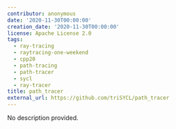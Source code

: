 ```yaml
---
contributor: anonymous
date: '2020-11-30T00:00:00'
creation_date: '2020-11-30T00:00:00'
license: Apache License 2.0
tags:
  - ray-tracing
  - raytracing-one-weekend
  - cpp20
  - path-tracing
  - path-tracer
  - sycl
  - ray-tracer
title: path_tracer
external_url: https://github.com/triSYCL/path_tracer
---
```


No description provided.
